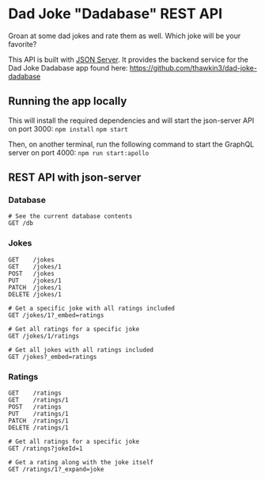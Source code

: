 # Dad Joke "Dadabase" REST API

Groan at some dad jokes and rate them as well. Which joke will be your favorite?

This API is built with [JSON Server](https://github.com/typicode/json-server). It provides the backend service for the Dad Joke Dadabase app found here: https://github.com/thawkin3/dad-joke-dadabase

## Running the app locally

This will install the required dependencies and will start the json-server API on port 3000:
`npm install`
`npm start`

Then, on another terminal, run the following command to start the GraphQL server on port 4000:
`npm run start:apollo`

## REST API with json-server

### Database

```
# See the current database contents
GET /db
```

### Jokes

```
GET    /jokes
GET    /jokes/1
POST   /jokes
PUT    /jokes/1
PATCH  /jokes/1
DELETE /jokes/1

# Get a specific joke with all ratings included
GET /jokes/1?_embed=ratings

# Get all ratings for a specific joke
GET /jokes/1/ratings

# Get all jokes with all ratings included
GET /jokes?_embed=ratings
```

### Ratings

```
GET    /ratings
GET    /ratings/1
POST   /ratings
PUT    /ratings/1
PATCH  /ratings/1
DELETE /ratings/1

# Get all ratings for a specific joke
GET /ratings?jokeId=1

# Get a rating along with the joke itself
GET /ratings/1?_expand=joke
```

